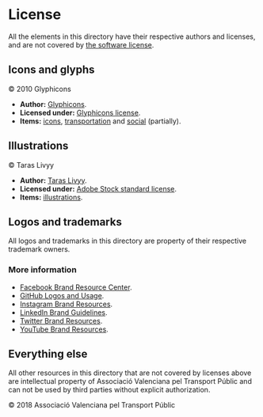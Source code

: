 # License

All the elements in this directory have their respective authors and licenses, and are not covered by [the software license](../../license.md).

## Icons and glyphs

© 2010 Glyphicons

- **Author:** [Glyphicons](https://glyphicons.com).
- **Licensed under:** [Glyphicons license](https://glyphicons.com/license/).
- **Items:** [icons](icons), [transportation](transportation) and [social](social) (partially).

## Illustrations

© Taras Livyy

- **Author:** [Taras Livyy](https://stock.adobe.com/contributor/200924553/taras-livyy).
- **Licensed under:** [Adobe Stock standard license](https://stock.adobe.com/es/license-terms).
- **Items:** [illustrations](illustrations).

## Logos and trademarks

All logos and trademarks in this directory are property of their respective trademark owners.

### More information

- [Facebook Brand Resource Center](https://facebookbrand.com).
- [GitHub Logos and Usage](https://github.com/logos).
- [Instagram Brand Resources](https://instagram-brand.com).
- [LinkedIn Brand Guidelines](https://brand.linkedin.com).
- [Twitter Brand Resources](https://about.twitter.com/company/brand-resources.html).
- [YouTube Brand Resources](https://www.youtube.com/yt/about/brand-resources).

## Everything else

All other resources in this directory that are not covered by licenses above are intellectual property of Associació Valenciana pel Transport Públic and can not be used by third parties without explicit authorization.

© 2018 Associació Valenciana pel Transport Públic
